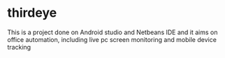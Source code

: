 # thirdeye
This is a project done on Android studio and Netbeans IDE and it aims on office automation, including live pc screen monitoring and mobile device tracking
